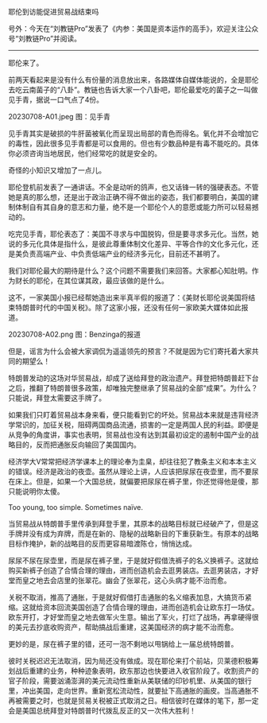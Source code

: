 
耶伦到访能促进贸易战结束吗

号外：今天在“刘教链Pro”发表了《内参：美国是资本运作的高手》，欢迎关注公众号“刘教链Pro”并阅读。

* * *

耶伦来了。

前两天看起来是没有什么有份量的消息放出来，各路媒体自媒体能说的，全是耶伦去吃云南菌子的“八卦”。教链也告诉大家一个八卦吧，耶伦最爱吃的菌子之一叫做见手青，据说一口气点了4份。

20230708-A01.jpeg
图：见手青

见手青其实是破损的牛肝菌被氧化而呈现出局部的青色而得名。氧化并不会增加它的毒性，因此很多见手青都是可以食用的。但也有少数品种是有毒不能吃的。具体你必须咨询当地居民，他们经常吃的就是安全的。

奇怪的小知识又增加了一点儿。

耶伦登机前发表了一通讲话。不全是动听的鸽声，也又话锋一转的强硬表态。不管她是真的那么想，还是出于政治正确不得不做出的姿态，我们都要明白，美国的建制体制自有其自身的意志和力量，绝不是一个耶伦个人的意愿或能力所可以轻易撼动的。

吃完见手青，耶伦表态了：美国不寻求与中国脱钩，但是要寻求多元化。当然，她说的多元化具体是指什么，是彼此尊重体制文化差异、平等合作的文化多元化，还是美负责高端产业、中负责低端产业的经济多元化，目前还不甚明了。

我们对耶伦最大的期待是什么？这个问题不需要我们来回答。大家都心知肚明。作为财长的耶伦，在其位谋其政，最应该做的是什么。

这不，一家美国小报已经帮她造出来半真半假的报道了：《美财长耶伦说美国将结束特朗普时代的中国关税》。除了这家小报，还没有任何一家欧美大媒体如此报道。

20230708-A02.png
图：Benzinga的报道

但是，谣言为什么会被大家调侃为遥遥领先的预言？不就是因为它们寄托着大家共同的期望么！

特朗普发动的这场对华贸易战，却成了送给拜登的政治遗产。拜登把特朗普赶下台之后，推翻了特朗普很多政策，却唯独完整继承了贸易战的全部“成果”。为什么？只能说，拜登太需要这手牌了。

如果我们只盯着贸易战本身来看，便只能看到它的坏处。贸易战本来就是违背经济学常识的，加征关税，阻碍两国商品流通，损害的一定是两国人民的利益。即便是从竞争的角度讲，事实也表明，贸易战也没有达到其最初设定的遏制中国产业的战略目的，反而把通胀反向输回了美国国内。

经济学大V常常把经济学课本上的理论奉为圭臬，却往往犯了教条主义和本本主义的错误。经济是政治的夜壶。虽然从理论上讲，人应该把尿尿在夜壶里，而不要尿在床上。但是，如果一个大国总统，就偏要把尿尿在裤子里，你还觉得他是傻，那只能说明你太傻。

Too young, too simple. Sometimes naïve.

当贸易战从特朗普手里传承到拜登手里，其原本的战略目标就已经破产了，但是这手牌并没有成为弃牌，而是在新的、隐秘的战略新目的下重获新生。有原本的战略目标作掩护，新的战略目的反而更容易暗渡陈仓，悄悄达成。

尿尿不尿在尿壶里，而是尿在裤子里，于是就好假借洗裤子的名义换裤子。这就给购买新裤子创造了合情合理的理由，进而创造机会去逛男装店。去逛男装店，才好堂而皇之地去会店里的张翠花。幽会了张翠花，这心头病才能不治而愈。

关税不取消，推高了通胀，于是就好假借打击通胀的名义缩表加息，大搞货币紧缩。这就给资本回流美国创造了合情合理的理由，进而创造机会让欧东打一场仗。欧东开打，才好堂而皇之地去做军火生意。输出了军火，打烂了战场，再拿硬得很的美元去抄底收购资产，帮助搞战后重建，这美国经济的病才能不治而愈。

更妙的是，尿在裤子里的错，还可一泡不剩地以甩锅给上一届总统特朗普。

彼时关税迟迟无法取消，因为局还没有做成。现在耶伦来打个前站，贝莱德积极筹划战后重建的业务，种种迹象表明，欧东那边也快要进入收官阶段了。收割资产的官子阶段，需要汹涌澎湃的美元流动性重新从美联储的印钞机里、从美国的银行里，冲出美国，走向世界。重新宽松流动性，就要扯下高通胀的画皮。当高通胀不再被需要之时，也就是贸易关税被正式取消之日。相信彼时在媒体的笔下，那一定会是美国总统拜登对特朗普时代拨乱反正的又一次伟大胜利！
